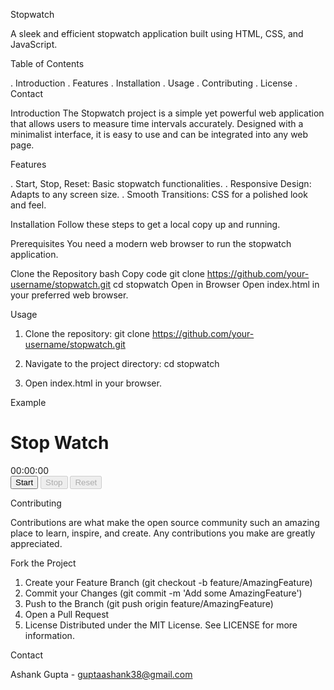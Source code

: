 Stopwatch

A sleek and efficient stopwatch application built using HTML, CSS, and JavaScript.

Table of Contents

. Introduction
. Features
. Installation
. Usage
. Contributing
. License
. Contact

Introduction
The Stopwatch project is a simple yet powerful web application that allows users to measure time intervals accurately. Designed with a minimalist interface, it is easy to use and can be integrated into any web page.

Features

. Start, Stop, Reset: Basic stopwatch functionalities.
. Responsive Design: Adapts to any screen size.
. Smooth Transitions: CSS for a polished look and feel.

Installation
Follow these steps to get a local copy up and running.

Prerequisites
You need a modern web browser to run the stopwatch application.

Clone the Repository
bash
Copy code
git clone https://github.com/your-username/stopwatch.git
cd stopwatch
Open in Browser
Open index.html in your preferred web browser.

Usage
1) Clone the repository:
git clone https://github.com/your-username/stopwatch.git

2) Navigate to the project directory:
cd stopwatch

3) Open index.html in your browser.

Example

<!DOCTYPE html>
<html lang="en">
<head>
    <meta charset="UTF-8">
    <meta name="viewport" content="width=device-width, initial-scale=1.0">
    <title>Stop Watch</title>
</head>
<link rel="stylesheet" href="style.css">
<body>
    <div class="container">
        <h1>Stop Watch</h1>
        <div class="clock">
            00:00:00
        </div>
        <div>
            <button id="startBtn"  onclick="startStopWatch()">Start</button>
            <button id="stopBtn" onclick="stopStopWatch()" disabled>Stop</button>
            <button id="resetBtn" onclick="resetStopWatch()"disabled>Reset</button>
        </div>
    </div>
</body>
<script src="script.js"></script>
</html>

Contributing

Contributions are what make the open source community such an amazing place to learn, inspire, and create. Any contributions you make are greatly appreciated.

Fork the Project
1) Create your Feature Branch (git checkout -b feature/AmazingFeature)
2) Commit your Changes (git commit -m 'Add some AmazingFeature')
3) Push to the Branch (git push origin feature/AmazingFeature)
4) Open a Pull Request
5) License Distributed under the MIT License. See LICENSE for more information.

Contact

Ashank Gupta - guptaashank38@gmail.com

